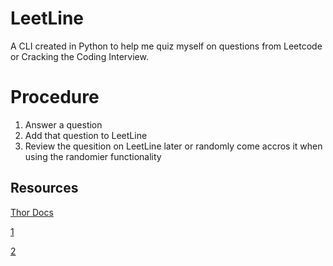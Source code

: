 # LeetLine
A CLI created in Python to help me quiz myself on questions from Leetcode or Cracking the Coding Interview.

# Procedure
1. Answer a question
2. Add that question to LeetLine
3. Review the quesition on LeetLine later or randomly come accros it when using the randomier functionality

## Resources
[Thor Docs](https://github.com/erikhuda/thor/wiki)

[1](https://thoughtbot.com/upcase/videos/lets-build-a-cli)

[2](https://www.rubyguides.com/2018/12/ruby-argv/)
